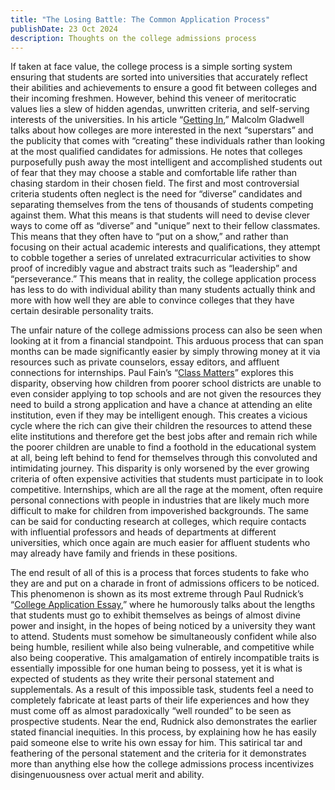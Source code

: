 ```yaml
---
title: "The Losing Battle: The Common Application Process"
publishDate: 23 Oct 2024
description: Thoughts on the college admissions process
---
```


If taken at face value, the college process is a simple sorting system ensuring that students are sorted into universities that accurately reflect their abilities and achievements to ensure a good fit between colleges and their incoming freshmen. However, behind this veneer of meritocratic values lies a slew of hidden agendas, unwritten criteria, and self-serving interests of the universities. In his article “[Getting In](https://drive.google.com/file/d/1KPUQfT48xivNLst2db_fAEIOfIQwVHQT/view?usp=drivesdk),” Malcolm Gladwell talks about how colleges are more interested in the next “superstars” and the publicity that comes with “creating” these individuals rather than looking at the most qualified candidates for admissions. He notes that colleges purposefully push away the most intelligent and accomplished students out of fear that they may choose a stable and comfortable life rather than chasing stardom in their chosen field. The first and most controversial criteria students often neglect is the need for “diverse” candidates and separating themselves from the tens of thousands of students competing against them. What this means is that students will need to devise clever ways to come off as “diverse” and "unique” next to their fellow classmates. This means that they often have to “put on a show,” and rather than focusing on their actual academic interests and qualifications, they attempt to cobble together a series of unrelated extracurricular activities to show proof of incredibly vague and abstract traits such as “leadership” and “perseverance.” This means that in reality, the college application process has less to do with individual ability than many students actually think and more with how well they are able to convince colleges that they have certain desirable personality traits. 

The unfair nature of the college admissions process can also be seen when looking at it from a financial standpoint. This arduous process that can span months can be made significantly easier by simply throwing money at it via resources such as private counselors, essay editors, and affluent connections for internships. Paul Fain’s “[Class Matters](https://drive.google.com/file/d/1KcSAqZ9Pl2RkG7SrJolT_ys9jvQzI1in/view?usp=drivesdk)” explores this disparity, observing how children from poorer school districts are unable to even consider applying to top schools and are not given the resources they need to build a strong application and have a chance at attending an elite institution, even if they may be intelligent enough. This creates a vicious cycle where the rich can give their children the resources to attend these elite institutions and therefore get the best jobs after and remain rich while the poorer children are unable to find a foothold in the educational system at all, being left behind to fend for themselves through this convoluted and intimidating journey. This disparity is only worsened by the ever growing criteria of often expensive activities that students must participate in to look competitive. Internships, which are all the rage at the moment, often require personal connections with people in industries that are likely much more difficult to make for children from impoverished backgrounds. The same can be said for conducting research at colleges, which require contacts with influential professors and heads of departments at different universities, which once again are much easier for affluent students who may already have family and friends in these positions.

The end result of all of this is a process that forces students to fake who they are and put on a charade in front of admissions officers to be noticed. This phenomenon is shown as its most extreme through Paul Rudnick’s “[College Application Essay](https://drive.google.com/file/d/1eJJ2RVTIhSPOLId47VyzBiwLs7l-lbPe/view?usp=drivesdk),” where he humorously talks about the lengths that students must go to exhibit themselves as beings of almost divine power and insight, in the hopes of being noticed by a university they want to attend. Students must somehow be simultaneously confident while also being humble, resilient while also being vulnerable, and competitive while also being cooperative. This amalgamation of entirely incompatible traits is essentially impossible for one human being to possess, yet it is what is expected of students as they write their personal statement and supplementals. As a result of this impossible task, students feel a need to completely fabricate at least parts of their life experiences and how they must come off as almost paradoxically “well rounded” to be seen as prospective students. Near the end, Rudnick also demonstrates the earlier stated financial inequities. In this process, by explaining how he has easily paid someone else to write his own essay for him. This satirical tar and feathering of the personal statement and the criteria for it demonstrates more than anything else how the college admissions process incentivizes disingenuousness over actual merit and ability. 
